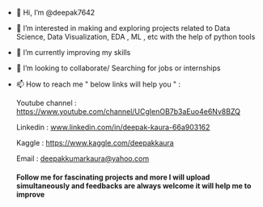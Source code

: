 - 👋 Hi, I’m @deepak7642
- 👀 I’m interested in making and exploring projects related to Data Science, Data Visualization, EDA , ML , etc with the help of python tools 
- 🌱 I’m currently improving my skills 
- 💞️ I’m looking to collaborate/ Searching for jobs or internships 
- 📫 How to reach me " below links will help you " :

  Youtube channel : https://www.youtube.com/channel/UCgIenOB7b3aEuo4e6Nv8BZQ
  
  Linkedin : www.linkedin.com/in/deepak-kaura-66a903162
  
  Kaggle : https://www.kaggle.com/deepakkaura
  
  Email : deepakkumarkaura@yahoo.com
  
  #### Follow me for fascinating projects and more I will upload simultaneously and feedbacks are always welcome it will help me to improve 
<!---
deepak7642/deepak7642 is a ✨ special ✨ repository because its `README.md` (this file) appears on your GitHub profile.
You can click the Preview link to take a look at your changes.
--->
